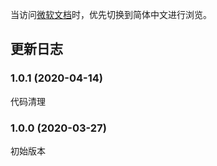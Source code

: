 当访问[微软文档](https://docs.microsoft.com/)时，优先切换到简体中文进行浏览。

## 更新日志

### 1.0.1 (2020-04-14)

代码清理

### 1.0.0 (2020-03-27)

初始版本